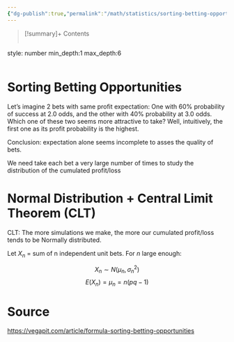 ```yaml
---
{"dg-publish":true,"permalink":"/math/statistics/sorting-betting-opportunities/","title":"Sorting Betting Opportunities","tags":["stats"]}
---
```



>[!summary]+ Contents
>```toc
style: number
min_depth:1
max_depth:6 
>```


# Sorting Betting Opportunities
Let’s imagine 2 bets with same profit expectation: One with 60% probability of success at 2.0 odds, and the other with 40% probability at 3.0 odds. Which one of these two seems more attractive to take? Well, intuitively, the first one as its profit probability is the highest.

Conclusion: expectation alone seems incomplete to asses the quality of bets.

We need take each bet a very large number of times to study the distribution of the cumulated profit/loss


# Normal Distribution + Central Limit Theorem (CLT)

CLT: The more simulations we make, the more our cumulated profit/loss tends to be Normally distributed.

Let $X_n$ = sum of n independent unit bets.
For $n$ large enough:

$$X_n \sim N(\mu_n, \sigma^2_n)$$ $$E(X_n) = \mu_n = n(pq-1)$$


# Source
https://vegapit.com/article/formula-sorting-betting-opportunities